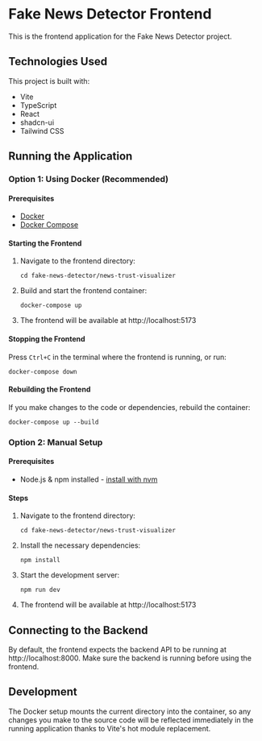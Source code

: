 # Fake News Detector Frontend

This is the frontend application for the Fake News Detector project.

## Technologies Used

This project is built with:
- Vite
- TypeScript
- React
- shadcn-ui
- Tailwind CSS

## Running the Application

### Option 1: Using Docker (Recommended)

#### Prerequisites
- [Docker](https://docs.docker.com/get-docker/)
- [Docker Compose](https://docs.docker.com/compose/install/)

#### Starting the Frontend
1. Navigate to the frontend directory:
   ```
   cd fake-news-detector/news-trust-visualizer
   ```

2. Build and start the frontend container:
   ```
   docker-compose up
   ```

3. The frontend will be available at http://localhost:5173

#### Stopping the Frontend
Press `Ctrl+C` in the terminal where the frontend is running, or run:
```
docker-compose down
```

#### Rebuilding the Frontend
If you make changes to the code or dependencies, rebuild the container:
```
docker-compose up --build
```

### Option 2: Manual Setup

#### Prerequisites
- Node.js & npm installed - [install with nvm](https://github.com/nvm-sh/nvm#installing-and-updating)

#### Steps
1. Navigate to the frontend directory:
   ```
   cd fake-news-detector/news-trust-visualizer
   ```

2. Install the necessary dependencies:
   ```
   npm install
   ```

3. Start the development server:
   ```
   npm run dev
   ```

4. The frontend will be available at http://localhost:5173

## Connecting to the Backend

By default, the frontend expects the backend API to be running at http://localhost:8000. Make sure the backend is running before using the frontend.

## Development

The Docker setup mounts the current directory into the container, so any changes you make to the source code will be reflected immediately in the running application thanks to Vite's hot module replacement.
